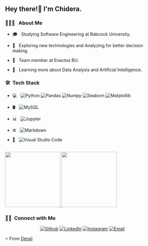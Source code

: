 

<h2>Hey there!👋  I'm Chidera.</h2>

<h3> 👨🏻‍💻 &nbsp; About Me </h3>

- 🎓 &nbsp; Studying Software Engineering at Babcock University.

- 🤔 &nbsp; Exploring new technologies and Analyzing for better decision making.

- 💼 &nbsp; Team member at Enactus BU.

- 🌱 &nbsp; Learning more about Data Analysis and Artificial Intelligence.

<h3> 🛠 &nbsp;Tech Stack</h3>

- 💻 &nbsp;
  ![Python](https://img.shields.io/badge/-Python-333333?style=flat&logo=python)
  ![Pandas](https://img.shields.io/badge/-Pandas-333333?style=flat&logo=Pandas&logoColor=007396)
  ![Numpy](https://img.shields.io/badge/-Numpy-333333?style=flat&logo=Numpy&logoColor=007396)
  ![Seaborn](https://img.shields.io/badge/-Seaborn-333333?style=flat&logo=C%2B%2B&logoColor=00599C)
  ![Matplotlib](https://img.shields.io/badge/-Matplotlib-333333?style=flat&logo=git)
- 🛢 &nbsp;
  ![MySQL](https://img.shields.io/badge/-MySQL-333333?style=flat&logo=mysql)
  
- 📊 &nbsp;
  ![Jupyter](https://img.shields.io/badge/-Jupyter-333333?style=flat&logo=git)
 
-  ⚙ &nbsp;
![Markdown](https://img.shields.io/badge/-Markdown-333333?style=flat&logo=markdown)
- 🔧 &nbsp;
  ![Visual Studio Code](https://img.shields.io/badge/-Visual%20Studio%20Code-333333?style=flat&logo=visual-studio-code&logoColor=007ACC)
  
<br/>

<a href="https://github.com/Deraij">
  <img height="180em" src="https://github-readme-stats.vercel.app/api?username=Deraij&theme=buefy&show_icons=true" />
  <img height="180em" src="https://github-readme-stats.vercel.app/api/top-langs/?username=Deraij&theme=buefy&layout=compact" />
</a>

<br/>

<h3> 🤝🏻 &nbsp;Connect with Me </h3>

<p align="center">
<a href="https://github.com/Deraij/"><img alt="Github" src="https://img.shields.io/badge/Website-github.com/Deraij-blue?style=flat-square&logo=google-chrome"></a>
<a href="https://www.linkedin.com/in/igboejesi-chidera-10a25a1b5/"><img alt="LinkedIn" src="https://img.shields.io/badge/LinkedIn-igboejesi-chidera-10a25a1b5/-blue?style=flat-square&logo=linkedin"></a>
<a href="https://www.instagram.com/dera.ij/"><img alt="Instagram" src="https://img.shields.io/badge/Instagram-dera.ij-blue?style=flat-square&logo=instagram"></a>
<a href="mailto:igboejesichidera@gmail.com"><img alt="Email" src="https://img.shields.io/badge/Email-igboejesichidera@gmail.com-blue?style=flat-square&logo=gmail"></a>
</p>

⭐️ From [Deraij](https://github.com/Deraij)
